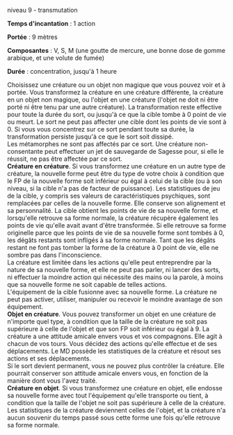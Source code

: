 niveau 9 - transmutation

**Temps d'incantation** : 1 action

**Portée** : 9 mètres

**Composantes** : V, S, M (une goutte de mercure, une bonne dose de gomme arabique, et une volute de fumée)

**Durée** : concentration, jusqu'à 1 heure

Choisissez une créature ou un objet non magique que vous pouvez voir et à portée. Vous transformez la créature en une créature différente, la créature en un objet non magique, ou l'objet en une créature (l'objet ne doit ni être porté ni être tenu par une autre créature). La transformation reste effective pour toute la durée du sort, ou jusqu'à ce que la cible tombe à 0 point de vie ou meurt. Le sort ne peut pas affecter une cible dont les points de vie sont à 0. Si vous vous concentrez sur ce sort pendant toute sa durée, la transformation persiste jusqu'à ce que le sort soit dissipé.  
Les métamorphes ne sont pas affectés par ce sort. Une créature non-consentante peut effectuer un jet de sauvegarde de Sagesse pour, si elle le réussit, ne pas être affectée par ce sort.  
**Créature en créature**. Si vous transformez une créature en un autre type de créature, la nouvelle forme peut être du type de votre choix à condition que le FP de la nouvelle forme soit inférieur ou égal à celui de la cible (ou à son niveau, si la cible n'a pas de facteur de puissance). Les statistiques de jeu de la cible, y compris ses valeurs de caractéristiques psychiques, sont remplacées par celles de la nouvelle forme. Elle conserve son alignement et sa personnalité. La cible obtient les points de vie de sa nouvelle forme, et lorsqu'elle retrouve sa forme normale, la créature récupère également les points de vie qu'elle avait avant d'être transformée. Si elle retrouve sa forme originelle parce que les points de vie de sa nouvelle forme sont tombés à 0, les dégâts restants sont infligés à sa forme normale. Tant que les dégâts restant ne font pas tomber la forme de la créature à 0 point de vie, elle ne sombre pas dans l'inconscience.  
La créature est limitée dans les actions qu'elle peut entreprendre par la nature de sa nouvelle forme, et elle ne peut pas parler, ni lancer des sorts, ni effectuer la moindre action qui nécessite des mains ou la parole, à moins que sa nouvelle forme ne soit capable de telles actions.  
L'équipement de la cible fusionne avec sa nouvelle forme. La créature ne peut pas activer, utiliser, manipuler ou recevoir le moindre avantage de son équipement.  
**Objet en créature**. Vous pouvez transformer un objet en une créature de n'importe quel type, à condition que la taille de la créature ne soit pas supérieure à celle de l'objet et que son FP soit inférieur ou égal à 9. La créature a une attitude amicale envers vous et vos compagnons. Elle agit à chacun de vos tours. Vous décidez des actions qu'elle effectue et de ses déplacements. Le MD possède les statistiques de la créature et résout ses actions et ses déplacements.  
Si le sort devient permanent, vous ne pouvez plus contrôler la créature. Elle pourrait conserver son attitude amicale envers vous, en fonction de la manière dont vous l'avez traité.  
**Créature en objet**. Si vous transformez une créature en objet, elle endosse sa nouvelle forme avec tout l'équipement qu'elle transporte ou tient, à condition que la taille de l'objet ne soit pas supérieure à celle de la créature. Les statistiques de la créature deviennent celles de l'objet, et la créature n'a aucun souvenir du temps passé sous cette forme une fois qu'elle retrouve sa forme normale.